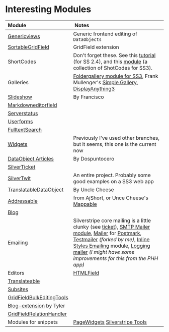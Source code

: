 # Interesting Modules

| Module | Notes |
|:---|:---|
| [Genericviews](https://github.com/chillu/silverstripe-genericviews) | Generic frontend editing of `DataObjects` |
| [SortableGridField](https://github.com/UndefinedOffset/SortableGridField) | GridField extension |
| ShortCodes | Don't forget these. See this [tutorial](http://www.ssbits.com/tutorials/2010/2-4-using-short-codes-to-embed-a-youtube-video/) (for SS 2.4), and this [module](https://github.com/cwsoft/silverstripe-shortcode) (a collection of ShotCodes for SS3). |
| Galleries | [Foldergallery module for SS3](https://github.com/cwsoft/silverstripe-foldergallery), Frank Mullenger's [Simple Gallery](https://github.com/frankmullenger/silverstripe-simplegallery), [DisplayAnything3](https://github.com/codem/DisplayAnything3)  |
| [Slideshow](https://github.com/dospuntocero/Slideshow) | By Francisco |
| [Markdowneditorfield](https://github.com/wolfv/silverstripe-markdowneditorfield) | |
| [Serverstatus](https://github.com/amoebas/silverstripe-serverstatus) | |
| [Userforms](https://github.com/silverstripe/silverstripe-userforms) | |
| [FulltextSearch](http://www.silverstripe.org/fulltextsearch-module/) | |
| [Widgets](https://github.com/silverstripe/silverstripe-widgets) | Previously I've used other branches, but it seems, this one is the current now |
| [DataObject Articles](https://github.com/dospuntocero/DOArticles) | By Dospuntocero |
| [SilverTicket](https://github.com/cam-findlay/silvertripe-silverticket) | |
| [SilverTwit](https://github.com/silverstripe-australia/silvertwit) | An entire project. Probably some good examples on a SS3 web app |
| [TranslatableDataObject](https://github.com/unclecheese/TranslatableDataObject) | By Uncle Cheese | 
| [Addressable](https://github.com/ajshort/silverstripe-addressable) | from AjShort, or Unce Cheese's [Mappable](https://github.com/unclecheese/Mappable) |
| [Blog](https://github.com/silverstripe/silverstripe-blog) | | 
| Emailing | Silverstripe core mailing is a little clunky (see [ticket](http://open.silverstripe.org/ticket/3427)), [SMTP Mailer module](https://github.com/xeraa/silverstripe-smtp), [Mailer](https://github.com/fullscreeninteractive/silverstripe-postmarkmailer) for [Postmark](http://postmarkapp.com), [Testmailer](https://github.com/sunnysideup/silverstripe-testmailer) _(forked by me)_, [Inline Styles Emailing](https://github.com/burnbright/silverstripe-inlinestylesemail) module, [Logging mailer](https://github.com/natmchugh/loggingmailer) _(I might have some improvements for this from the PHH app)_ |
| Editors | [HTMLField](https://github.com/timonr/silverstripe-htmlfield-module) |
| [Translateable](https://github.com/silverstripe/silverstripe-translatable) | |
| [Subsites](https://github.com/silverstripe/silverstripe-subsites) | |
| [GridFieldBulkEditingTools](https://github.com/colymba/GridFieldBulkEditingTools) | | 
| [Blog-extension](https://github.com/tylerkidd/silverstripe-blog-extension) by Tyler | |
| [GridFieldRelationHandler](https://github.com/simonwelsh/silverstripe-GridFieldRelationHandler) | |
| Modules for snippets | [PageWidgets](https://github.com/dimension27/silverstripe-pagewidgets) [Silverstripe Tools](https://github.com/dimension27/silverstripe-tools)|
